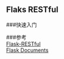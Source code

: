 ## Flaks RESTful

###快速入门






###参考  
[Flask-RESTful](http://www.pythondoc.com/Flask-RESTful/)  
[Flask Documents](http://dormousehole.readthedocs.org/en/latest/)


